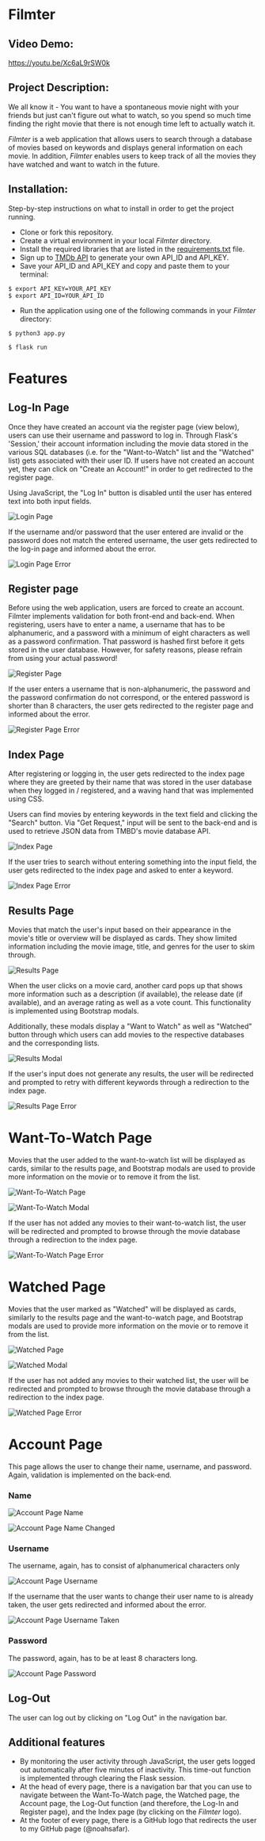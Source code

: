 # Filmter

## Video Demo:
https://youtu.be/Xc6aL9rSW0k

## Project Description:
We all know it - You want to have a spontaneous movie night with your friends but just can't figure out what to watch, so you spend so much time finding the right movie that there is not enough time left to actually watch it.

*Filmter* is a web application that allows users to search through a database of movies based on keywords and displays general information on each movie. In addition, *Filmter* enables users to keep track of all the movies they have watched and want to watch in the future.

## Installation:
Step-by-step instructions on what to install in order to get the project running.
- Clone or fork this repository.
- Create a virtual environment in your local *Filmter* directory.
- Install the required libraries that are listed in the [requirements.txt](./requirements.txt) file.
- Sign up to [TMDb API](https://developer.themoviedb.org/reference/intro/getting-started) to generate your own API_ID and API_KEY.
- Save your API_ID and API_KEY and copy and paste them to your terminal:

```
$ export API_KEY=YOUR_API_KEY
$ export API_ID=YOUR_API_ID
```

- Run the application using one of the following commands in your *Filmter* directory:

```
$ python3 app.py
```
```
$ flask run
```



# Features

## Log-In Page
Once they have created an account via the register page (view below), users can use their username and password to log in. Through Flask's 'Session,' their account information including the movie data stored in the various SQL databases (i.e. for the "Want-to-Watch" list and the "Watched" list) gets associated with their user ID. If users have not created an account yet, they can click on "Create an Account!" in order to get redirected to the register page.

Using JavaScript, the "Log In" button is disabled until the user has entered text into both input fields.

![Login Page](./static/images/LogInPage.png)


If the username and/or password that the user entered are invalid or the password does not match the entered username, the user gets redirected to the log-in page and informed about the error.

![Login Page Error](./static/images/LogInPageError.png)

## Register page
Before using the web application, users are forced to create an account. Filmter implements validation for both front-end and back-end. When registering, users have to enter a name, a username that has to be alphanumeric, and a password with a minimum of eight characters as well as a password confirmation. That password is hashed first before it gets stored in the user database.
However, for safety reasons, please refrain from using your actual password!

![Register Page](./static/images/RegisterPage.png)

If the user enters a username that is non-alphanumeric, the password and the password confirmation do not correspond, or the entered password is shorter than 8 characters, the user gets redirected to the register page and informed about the error.

![Register Page Error](./static/images/RegisterPageError.png)

## Index Page
After registering or logging in, the user gets redirected to the index page where they are greeted by their name that was stored in the user database when they logged in / registered, and a waving hand that was implemented using CSS.

Users can find movies by entering keywords in the text field and clicking the "Search" button. Via "Get Request," input will be sent to the back-end and is used to retrieve JSON data from TMBD's movie database API.

![Index Page](./static/images/IndexPage.png)

If the user tries to search without entering something into the input field, the user gets redirected to the index page and asked to enter a keyword.

![Index Page Error](./static/images/IndexPageError.png)

## Results Page
Movies that match the user's input based on their appearance in the movie's title or overview will be displayed as cards. They show limited information including the movie image, title, and genres for the user to skim through.

![Results Page](./static/images/ResultsPage.png)

When the user clicks on a movie card, another card pops up that shows more information such as a description (if available), the release date (if available), and an average rating as well as a vote count. This functionality is implemented using Bootstrap modals.

Additionally, these modals display a "Want to Watch" as well as "Watched" button through which users can add movies to the respective databases and the corresponding lists.

![Results Modal](./static/images/ResultsModal.png)

If the user's input does not generate any results, the user will be redirected and prompted to retry with different keywords through a redirection to the index page.

![Results Page Error](./static/images/ResultsPageError.png)

# Want-To-Watch Page
Movies that the user added to the want-to-watch list will be displayed as cards, similar to the results page, and Bootstrap modals are used to provide more information on the movie or to remove it from the list.

![Want-To-Watch Page](./static/images/WantToWatchPage.png)

![Want-To-Watch Modal](./static/images/WantToWatchModal.png)

If the user has not added any movies to their want-to-watch list, the user will be redirected and prompted to browse through the movie database through a redirection to the index page.

![Want-To-Watch Page Error](./static/images/WantToWatchPageError.png)

# Watched Page
Movies that the user marked as "Watched" will be displayed as cards, similarly to the results page and the want-to-watch page, and Bootstrap modals are used to provide more information on the movie or to remove it from the list.

![Watched Page](./static/images/WatchedPage.png)

![Watched Modal](./static/images/WatchedPageModal.png)

If the user has not added any movies to their watched list, the user will be redirected and prompted to browse through the movie database through a redirection to the index page.

![Watched Page Error](./static/images/WatchedPageError.png)

# Account Page
This page allows the user to change their name, username, and password. Again, validation is implemented on the back-end.

### Name
![Account Page Name](./static/images/AccountName.png)

![Account Page Name Changed](./static/images/AccountNameChanged.png)


### Username
The username, again, has to consist of alphanumerical characters only

![Account Page Username](./static/images/AccountUsername.png)

If the username that the user wants to change their user name to is already taken, the user gets redirected and informed about the error.

![Account Page Username Taken](./static/images/AccountUsernameTaken.png)

### Password
The password, again, has to be at least 8 characters long.

![Account Page Password](./static/images/AccountPassword.png)


## Log-Out
The user can log out by clicking on "Log Out" in the navigation bar.

## Additional features
- By monitoring the user activity through JavaScript, the user gets logged out automatically after five minutes of inactivity. This time-out function is implemented through clearing the Flask session.
- At the head of every page, there is a navigation bar that you can use to navigate between the Want-To-Watch page, the Watched page, the Account page, the Log-Out function (and therefore, the Log-In and Register page), and the Index page (by clicking on the *Filmter* logo).
- At the footer of every page, there is a GitHub logo that redirects the user to my GitHub page (@noahsafar).
